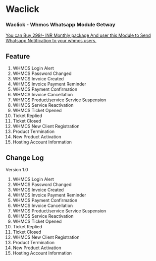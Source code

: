 # Waclick
### Waclick - Whmcs Whatsapp Module Getway

[You can Buy 299/- INR Monthly package And user this Module to Send Whatsapp Notification to your whmcs users.](https://waclick.in/ "You can Buy 299/- INR Monthly package And user this Module to Send Whatsapp Notification to your whmcs users.")

##  Feature

1. WHMCS Login Alert
2. WHMCS Password Changed
3. WHMCS Invoice Created
4. WHMCS Invoice Payment Reminder
5. WHMCS Payment Confirmation	
6. WHMCS Invoice Cancellation
7. WHMCS Product/service Service Suspension	
8. WHMCS Service Reactivation	
9. WHMCS Ticket Opened	
10. Ticket Replied	
11. Ticket Closed	
12. WHMCS New Client Registration	
13. Product Termination	
14. New Product Activation	
15. Hosting Account Information	

##  Change Log

   Version 1.0
1. WHMCS Login Alert
2. WHMCS Password Changed
3. WHMCS Invoice Created
4. WHMCS Invoice Payment Reminder
5. WHMCS Payment Confirmation	
6. WHMCS Invoice Cancellation
7. WHMCS Product/service Service Suspension	
8. WHMCS Service Reactivation	
9. WHMCS Ticket Opened	
10. Ticket Replied	
11. Ticket Closed	
12. WHMCS New Client Registration	
13. Product Termination	
14. New Product Activation	
15. Hosting Account Information
